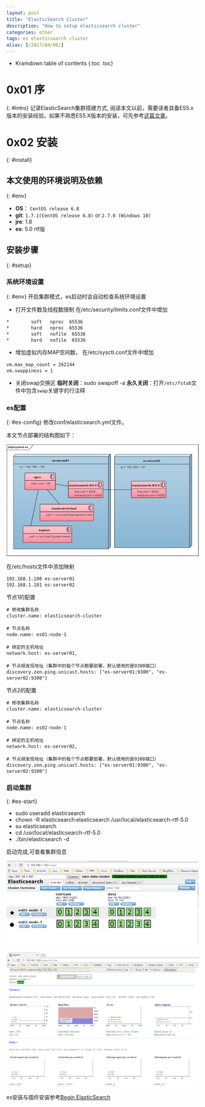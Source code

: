```yaml
---
layout: post
title: "ElasticSearch Cluster"
description: "How to setup elasticsearch cluster"
categories: other
tags: es elasticsearch cluster
alias: [/2017/04/06/]
---
```

* Kramdown table of contents
{:toc .toc}

# 0x01 序
{: #intro}
记录ElasticSearch集群搭建方式, 阅读本文以前，需要读者具备ES5.x版本的安装经验。如果不熟悉ES5.X版本的安装，可先参考[这篇文章][begin-es]。

# 0x02 安装
{: #install}

## 本文使用的环境说明及依赖
{: #env}
* **OS**： `CentOS release 6.8`
* **git**: `1.7.1(CentOS release 6.8)` or `2.7.0 (Windows 10)`
* **jre**: 1.8
* **es**: 5.0 rtf版

## 安装步骤
{: #setup}

### 系统环境设置
{: #env}
开启集群模式，es启动时会自动检查系统环境设置

* 打开文件数及线程数限制
在/etc/security/limits.conf文件中增加

~~~
*        soft   nproc  65536
*        hard   nproc  65536
*        soft   nofile  65536
*        hard   nofile  65536
~~~

* 增加虚拟内存MAP空间数，
在/etc/sysctl.conf文件中增加

~~~
vm.max_map_count = 262144
vm.swappiness = 1
~~~

* 关闭swap交换区
**临时关闭**：sudo swapoff -a
**永久关闭**：打开`/etc/fstab`文件中包含`swap`关键字的行注释

### es配置
{: #es-config}
修改conf/elasticsearch.yml文件。

本文节点部署的结构图如下：

![es](/assets/images/posts/es_cluster/es.png)

在/etc/hosts文件中添加映射

~~~
192.168.1.100 es-server01
192.168.1.101 es-server02
~~~

节点1的配置

~~~
# 修改集群名称
cluster.name: elasticsearch-cluster

# 节点名称
node.name: es01-node-1

# 绑定的主机地址
network.host: es-server01,

# 节点胡发现地址（集群中的每个节点都要部署，默认使用的是9300端口）
discovery.zen.ping.unicast.hosts: ["es-server01:9300", "es-server02:9300"]
~~~

节点2的配置

~~~
# 修改集群名称
cluster.name: elasticsearch-cluster

# 节点名称
node.name: es02-node-1

# 绑定的主机地址
network.host: es-server02,

# 节点胡发现地址（集群中的每个节点都要部署，默认使用的是9300端口）
discovery.zen.ping.unicast.hosts: ["es-server01:9300", "es-server02:9300"]
~~~


### 启动集群
{: #es-start}

* sudo useradd elasticsearch
* chown -R elasticsearch:elasticsearch /usr/local/elasticsearch-rtf-5.0
* su elasticsearch
* cd /usr/local/elasticsearch-rtf-5.0
* ./bin/elasticsearch -d

启动完成,可查看集群信息

![es](/assets/images/posts/es_cluster/head.png)

![es](/assets/images/posts/es_cluster/bigdesk.png)

es安装与插件安装参考[Begin ElasticSearch][begin-es]

[begin-es]: /2017/01/17/begin-es-in-chinese
[cnpm]: https://npm.taobao.org/ "CNPM"
[elasticsearch-rtf]: https://github.com/medcl/elasticsearch-rtf "elasticsearch-rtf"
[bigdesk]: https://github.com/hlstudio/bigdesk